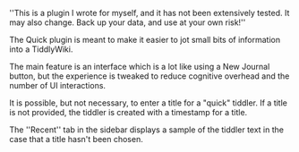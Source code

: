 ''This is a plugin I wrote for myself, and it has not been extensively tested. It may also change. Back up your data, and use at your own risk!''

The Quick plugin is meant to make it easier to jot small bits of information into a TiddlyWiki.

The main feature is an interface which is a lot like using a New Journal button, but the experience is tweaked to reduce cognitive overhead and the number of UI interactions.

It is possible, but not necessary, to enter a title for a "quick" tiddler. If a title is not provided, the tiddler is created with a timestamp for a title.

The ''Recent'' tab in the sidebar displays a sample of the tiddler text in the case that a title hasn't been chosen.
